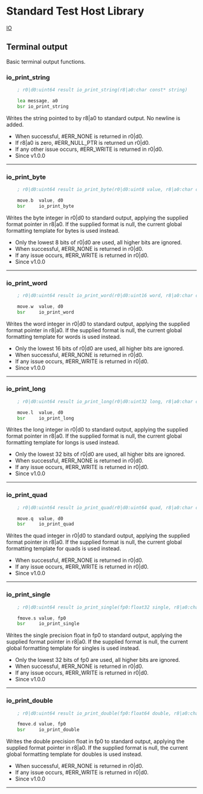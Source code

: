 
# Standard Test Host Library

[IO](/io.md)

## Terminal output

Basic terminal output functions.

### io_print_string
```asm
    ; r0|d0:uint64 result io_print_string(r8|a0:char const* string)

    lea message, a0
    bsr io_print_string
```
Writes the string pointed to by r8|a0 to standard output. No newline is added.

- When successful, #ERR_NONE is returned in r0|d0.
- If r8|a0 is zero, #ERR_NULL_PTR is returned un r0|d0.
- If any other issue occurs, #ERR_WRITE is returned in r0|d0.
- Since v1.0.0
___
### io_print_byte
```asm
    ; r0|d0:uint64 result io_print_byte(r0|d0:uint8 value, r8|a0:char const* format)

    move.b  value, d0
    bsr     io_print_byte
```
Writes the byte integer in r0|d0 to standard output, applying the supplied format pointer in r8|a0. If the supplied format is null, the current global formatting template for bytes is used instead.

- Only the lowest 8 bits of r0|d0 are used, all higher bits are ignored.
- When successful, #ERR_NONE is returned in r0|d0.
- If any issue occurs, #ERR_WRITE is returned in r0|d0.
- Since v1.0.0
___
### io_print_word
```asm
    ; r0|d0:uint64 result io_print_word(r0|d0:uint16 word, r8|a0:char const* format)

    move.w  value, d0
    bsr     io_print_word
```
Writes the word integer in r0|d0 to standard output, applying the supplied format pointer in r8|a0. If the supplied format is null, the current global formatting template for words is used instead.

- Only the lowest 16 bits of r0|d0 are used, all higher bits are ignored.
- When successful, #ERR_NONE is returned in r0|d0.
- If any issue occurs, #ERR_WRITE is returned in r0|d0.
- Since v1.0.0
___
### io_print_long
```asm
    ; r0|d0:uint64 result io_print_long(r0|d0:uint32 long, r8|a0:char const* format)

    move.l  value, d0
    bsr     io_print_long
```
Writes the long integer in r0|d0 to standard output, applying the supplied format pointer in r8|a0. If the supplied format is null, the current global formatting template for longs is used instead.

- Only the lowest 32 bits of r0|d0 are used, all higher bits are ignored.
- When successful, #ERR_NONE is returned in r0|d0.
- If any issue occurs, #ERR_WRITE is returned in r0|d0.
- Since v1.0.0
___
### io_print_quad
```asm
    ; r0|d0:uint64 result io_print_quad(r0|d0:uint64 quad, r8|a0:char const* format)

    move.q  value, d0
    bsr     io_print_quad
```
Writes the quad integer in r0|d0 to standard output, applying the supplied format pointer in r8|a0. If the supplied format is null, the current global formatting template for quads is used instead.

- When successful, #ERR_NONE is returned in r0|d0.
- If any issue occurs, #ERR_WRITE is returned in r0|d0.
- Since v1.0.0
___
### io_print_single
```asm
    ; r0|d0:uint64 result io_print_single(fp0:float32 single, r8|a0:char const* format)

    fmove.s value, fp0
    bsr     io_print_single
```
Writes the single precision float in fp0 to standard output, applying the supplied format pointer in r8|a0. If the supplied format is null, the current global formatting template for singles is used instead.

- Only the lowest 32 bits of fp0 are used, all higher bits are ignored.
- When successful, #ERR_NONE is returned in r0|d0.
- If any issue occurs, #ERR_WRITE is returned in r0|d0.
- Since v1.0.0
___
### io_print_double
```asm
    ; r0|d0:uint64 result io_print_double(fp0:float64 double, r8|a0:char const* format)

    fmove.d value, fp0
    bsr     io_print_double
```
Writes the double precision float in fp0 to standard output, applying the supplied format pointer in r8|a0. If the supplied format is null, the current global formatting template for doubles is used instead.

- When successful, #ERR_NONE is returned in r0|d0.
- If any issue occurs, #ERR_WRITE is returned in r0|d0.
- Since v1.0.0
___
